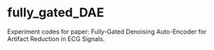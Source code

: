 # fully_gated_DAE
Experiment codes for paper: Fully-Gated Denoising Auto-Encoder for Artifact Reduction in ECG Signals.
